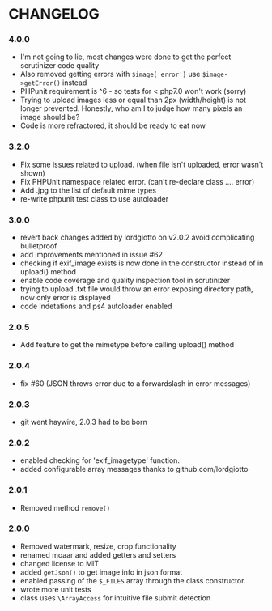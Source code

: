 # CHANGELOG

### 4.0.0
 - I'm not going to lie, most changes were done to get the perfect scrutinizer code quality
 - Also removed getting errors with `$image['error']` use `$image->getError()` instead
 - PHPunit requirement is ^6 - so tests for < php7.0 won't work (sorry)
 - Trying to upload images less or equal than 2px (width/height) is not longer prevented.
   Honestly, who am I to judge how many pixels an image should be?
 - Code is more refractored, it should be ready to eat now

### 3.2.0
- Fix some issues related to upload. (when file isn't uploaded, error wasn't shown)
- Fix PHPUnit namespace related error. (can't re-declare class .... error)
- Add .jpg to the list of default mime types
- re-write phpunit test class to use autoloader

### 3.0.0
 - revert back changes added by lordgiotto on v2.0.2 avoid complicating bulletproof
 - add improvements mentioned in issue #62
 - checking if exif_image exists is now done in the constructor instead of in upload() method
 - enable code coverage and quality inspection tool in scrutinizer
 - trying to upload .txt file would throw an error exposing directory path, now only error is displayed
 - code indetations and ps4 autoloader enabled

### 2.0.5
 - Add feature to get the mimetype before calling upload() method

### 2.0.4 
 - fix #60 (JSON throws error due to a forwardslash in error messages)

### 2.0.3
 - git went haywire, 2.0.3 had to be born

### 2.0.2
 - enabled checking for 'exif_imagetype' function.
 - added configurable array messages thanks to github.com/lordgiotto

### 2.0.1
- Removed method `remove()`

### 2.0.0
- Removed watermark, resize, crop functionality
- renamed moaar and added getters and setters
- changed license to MIT 
- added `getJson()` to get image info in json format
- enabled passing of the `$_FILES` array through the class constructor.
- wrote more unit tests
- class uses `\ArrayAccess` for intuitive file submit detection

